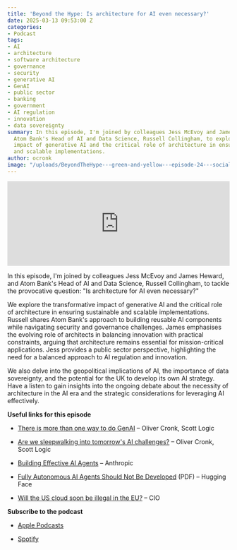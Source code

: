 ```yaml
---
title: 'Beyond the Hype: Is architecture for AI even necessary?'
date: 2025-03-13 09:53:00 Z
categories:
- Podcast
tags:
- AI
- architecture
- software architecture
- governance
- security
- generative AI
- GenAI
- public sector
- banking
- government
- AI regulation
- innovation
- data sovereignty
summary: In this episode, I'm joined by colleagues Jess McEvoy and James Heward, and
  Atom Bank's Head of AI and Data Science, Russell Collingham, to explore the transformative
  impact of generative AI and the critical role of architecture in ensuring sustainable
  and scalable implementations.
author: ocronk
image: "/uploads/BeyondTheHype---green-and-yellow---episode-24---social.png"
---
```


<iframe title="Embed Player" src="https://play.libsyn.com/embed/episode/id/35656445/height/192/theme/modern/size/large/thumbnail/yes/custom-color/ffffff/time-start/00:00:00/playlist-height/200/direction/backward/download/yes/font-color/252525" height="192" width="100%" scrolling="no" allowfullscreen="" webkitallowfullscreen="true" mozallowfullscreen="true" oallowfullscreen="true" msallowfullscreen="true" style="border: none;"></iframe>

In this episode, I'm joined by colleagues Jess McEvoy and James Heward, and Atom Bank's Head of AI and Data Science, Russell Collingham, to tackle the provocative question: "Is architecture for AI even necessary?"

We explore the transformative impact of generative AI and the critical role of architecture in ensuring sustainable and scalable implementations. Russell shares Atom Bank's approach to building reusable AI components while navigating security and governance challenges. James emphasises the evolving role of architects in balancing innovation with practical constraints, arguing that architecture remains essential for mission-critical applications. Jess provides a public sector perspective, highlighting the need for a balanced approach to AI regulation and innovation.

We also delve into the geopolitical implications of AI, the importance of data sovereignty, and the potential for the UK to develop its own AI strategy. Have a listen to gain insights into the ongoing debate about the necessity of architecture in the AI era and the strategic considerations for leveraging AI effectively.

**Useful links for this episode**

* [There is more than one way to do GenAI](https://blog.scottlogic.com/2025/02/20/there-is-more-than-one-way-to-do-genai.html "https://blog.scottlogic.com/2025/02/20/there-is-more-than-one-way-to-do-genai.html") – Oliver Cronk, Scott Logic

* [Are we sleepwalking into tomorrow's AI challenges?](https://www.linkedin.com/pulse/we-sleepwalking-tomorrows-ai-challenges-oliver-cronk-4rcge/ "https://www.linkedin.com/pulse/we-sleepwalking-tomorrows-ai-challenges-oliver-cronk-4rcge/") – Oliver Cronk, Scott Logic

* [Building Effective AI Agents](https://www.anthropic.com/engineering/building-effective-agents "https://www.anthropic.com/engineering/building-effective-agents") – Anthropic

* [Fully Autonomous AI Agents Should Not Be Developed](https://arxiv.org/pdf/2502.02649 "https://arxiv.org/pdf/2502.02649") (PDF) – Hugging Face

* [Will the US cloud soon be illegal in the EU?](https://www.cio.com/article/3810960/will-the-us-cloud-soon-be-illegal-in-the-eu.html "https://www.cio.com/article/3810960/will-the-us-cloud-soon-be-illegal-in-the-eu.html") – CIO

**Subscribe to the podcast**

* [Apple Podcasts](https://podcasts.apple.com/dk/podcast/beyond-the-hype/id1612265563)

* [Spotify](https://open.spotify.com/show/2BlwBJ7JoxYpxU4GBmuR4x)